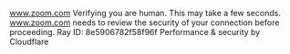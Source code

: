 www.zoom.com
Verifying you are human. This may take a few seconds.
www.zoom.com needs to review the security of your connection before proceeding.
Ray ID: 8e5906782f58f96f
Performance & security by Cloudflare